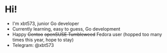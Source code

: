 # Hi!

- I'm xbt573, junior Go developer
- Currently learning, easy to guess, Go development
- Happy ~~Gentoo~~ ~~openSUSE Tumbleweed~~ Fedora user (hopped too many times this year, hope to stay)
- Telegram: @xbt573
